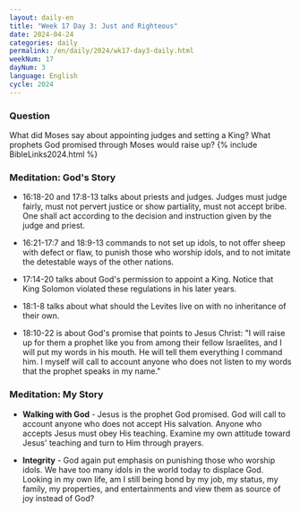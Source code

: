 ```yaml
---
layout: daily-en
title: "Week 17 Day 3: Just and Righteous"
date: 2024-04-24
categories: daily
permalink: /en/daily/2024/wk17-day3-daily.html
weekNum: 17
dayNum: 3
language: English
cycle: 2024
---
```

### Question     
What did Moses say about appointing judges and setting a King? What prophets God promised through Moses would raise up?
{% include BibleLinks2024.html %} 

### Meditation: God's Story   
+ 16:18-20 and 17:8-13 talks about priests and judges. Judges must judge fairly, must not pervert justice or show partiality, must not accept bribe. One shall act according to the decision and instruction given by the judge and priest. 

+ 16:21-17:7 and 18:9-13 commands to not set up idols, to not offer sheep with defect or flaw, to punish those who worship idols, and to not imitate the detestable ways of the other nations. 

+ 17:14-20 talks about God's permission to appoint a King. Notice that King Solomon violated these regulations in his later years. 

+ 18:1-8 talks about what should the Levites live on with no inheritance of their own. 

+ 18:10-22 is about God's promise that points to Jesus Christ: "I will raise up for them a prophet like you from among their fellow Israelites, and I will put my words in his mouth. He will tell them everything I command him. I myself will call to account anyone who does not listen to my words that the prophet speaks in my name." 

### Meditation: My Story   
+ **Walking with God** - Jesus is the prophet God promised. God will call to account anyone who does not accept His salvation. Anyone who accepts Jesus must obey His teaching. Examine my own attitude toward Jesus' teaching and turn to Him through prayers. 

+ **Integrity** - God again put emphasis on punishing those who worship idols. We have too many idols in the world today to displace God. Looking in my own life, am I still being bond by my job, my status, my family, my properties, and entertainments and view them as source of joy instead of God? 
